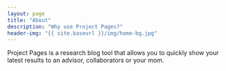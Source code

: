```yaml
---
layout: page
title: "About"
description: "Why use Project Pages?"
header-img: "{{ site.baseurl }}/img/home-bg.jpg"
---
```


Project Pages is a research blog tool that allows you to quickly show your latest results to an advisor, collaborators or your mom.
	